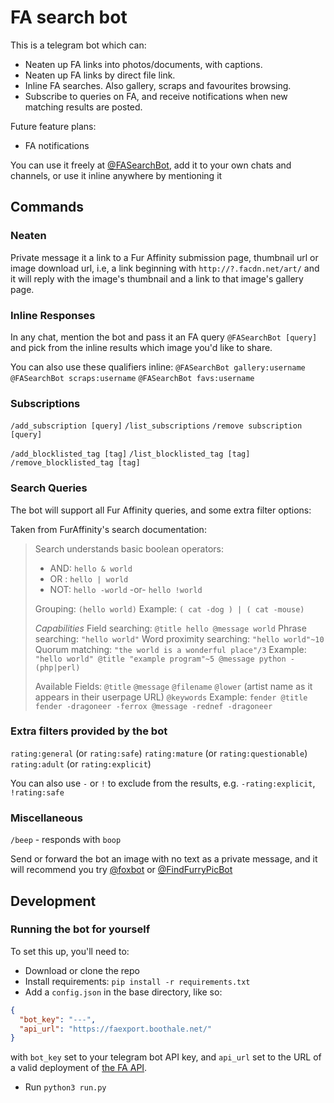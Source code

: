 # FA search bot
This is a telegram bot which can:
- Neaten up FA links into photos/documents, with captions.
- Neaten up FA links by direct file link.
- Inline FA searches. Also gallery, scraps and favourites browsing.
- Subscribe to queries on FA, and receive notifications when new matching results are posted.

Future feature plans:
- FA notifications

You can use it freely at [@FASearchBot](https://t.me/FASearchBot), add it to your own chats and channels, or use it inline anywhere by mentioning it

## Commands

### Neaten

Private message it a link to a Fur Affinity submission page, thumbnail url or image download url, i.e, a link beginning with `http://?.facdn.net/art/` and it will reply with the image's thumbnail and a link to that image's gallery page.

### Inline Responses

In any chat, mention the bot and pass it an FA query
`@FASearchBot [query]` and pick from the inline results which image you'd like to share.

You can also use these qualifiers inline:
`@FASearchBot gallery:username`
`@FASearchBot scraps:username`
`@FASearchBot favs:username`

### Subscriptions

`/add_subscription [query]`
`/list_subscriptions`
`/remove subscription [query]`

`/add_blocklisted_tag [tag]`
`/list_blocklisted_tag [tag]`
`/remove_blocklisted_tag [tag]`

### Search Queries

The bot will support all Fur Affinity queries, and some extra filter options:

Taken from FurAffinity's search documentation: 
> Search understands basic boolean operators:
> * AND: `hello & world`
> * OR : `hello | world`
> * NOT: `hello -world` -or- `hello !world`
> 
> Grouping: `(hello world)`
> Example: `( cat -dog ) | ( cat -mouse)`
>
> *Capabilities*
> Field searching: `@title hello @message world`
> Phrase searching: `"hello world"`
> Word proximity searching: `"hello world"~10`
> Quorum matching: `"the world is a wonderful place"/3`
> Example: `"hello world" @title "example program"~5 @message python -(php|perl)`
> 
> Available Fields: `@title` `@message` `@filename` `@lower` (artist name as it appears in their userpage URL) `@keywords`
> Example: `fender @title fender -dragoneer -ferrox @message -rednef -dragoneer`

### Extra filters provided by the bot

`rating:general` (or `rating:safe`)
`rating:mature` (or `rating:questionable`)
`rating:adult` (or `rating:explicit`)

You can also use `-` or `!` to exclude from the results, e.g. `-rating:explicit`, `!rating:safe`

### Miscellaneous

`/beep` - responds with `boop`

Send or forward the bot an image with no text as a private message, and it will recommend you try [@foxbot](https://t.me/foxbot) or [@FindFurryPicBot](https://t.me/FindFurryPicBot) 

## Development 

### Running the bot for yourself

To set this up, you'll need to:

 - Download or clone the repo
 - Install requirements: `pip install -r requirements.txt`
 - Add a `config.json` in the base directory, like so:

```json
{
  "bot_key": "---",
  "api_url": "https://faexport.boothale.net/"
}
```

with `bot_key` set to your telegram bot API key, and `api_url` set to the URL of a valid deployment of [the FA API](https://github.com/boothale/faexport).
 - Run `python3 run.py`
